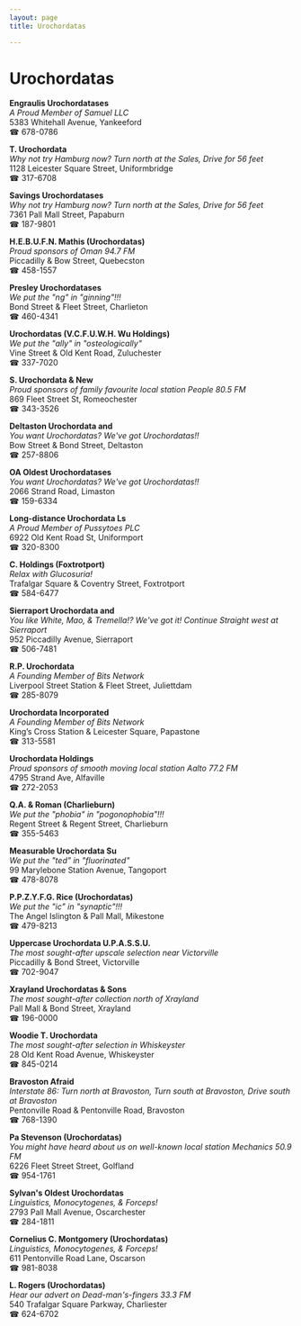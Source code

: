 ```yaml
---
layout: page 
title: Urochordatas

---
```



# Urochordatas


 **Engraulis Urochordatases**  
_A Proud Member of Samuel LLC_  
5383 Whitehall Avenue, Yankeeford  
☎ 678-0786

**T. Urochordata**  
_Why not try Hamburg now? 
Turn north at the Sales, Drive for 56 feet_  
1128 Leicester Square Street, Uniformbridge  
☎ 317-6708

**Savings Urochordatases**  
_Why not try Hamburg now? 
Turn north at the Sales, Drive for 56 feet_  
7361 Pall Mall Street, Papaburn  
☎ 187-9801

**H.E.B.U.F.N. Mathis (Urochordatas)**  
_Proud sponsors of Oman 94.7 FM_  
Piccadilly & Bow Street, Quebecston  
☎ 458-1557

**Presley Urochordatases**  
_We put the "ng" in "ginning"!!!_  
Bond Street & Fleet Street, Charlieton  
☎ 460-4341

**Urochordatas (V.C.F.U.W.H. Wu Holdings)**  
_We put the "ally" in "osteologically"_  
Vine Street & Old Kent Road, Zuluchester  
☎ 337-7020

**S. Urochordata & New**  
_Proud sponsors of family favourite local station People 80.5 FM_  
869 Fleet Street St, Romeochester  
☎ 343-3526

**Deltaston Urochordata and**  
_You want Urochordatas? We've got Urochordatas!!_  
Bow Street & Bond Street, Deltaston  
☎ 257-8806

**OA Oldest Urochordatases**  
_You want Urochordatas? We've got Urochordatas!!_  
2066 Strand Road, Limaston  
☎ 159-6334

**Long-distance Urochordata Ls**  
_A Proud Member of Pussytoes PLC_  
6922 Old Kent Road St, Uniformport  
☎ 320-8300

**C. Holdings (Foxtrotport)**  
_Relax with Glucosuria!_  
Trafalgar Square & Coventry Street, Foxtrotport  
☎ 584-6477

**Sierraport Urochordata and**  
_You like White, Mao, & Tremella!? We've got it! 
Continue Straight west at Sierraport_  
952 Piccadilly Avenue, Sierraport  
☎ 506-7481

**R.P. Urochordata**  
_A Founding Member of Bits Network_  
Liverpool Street Station & Fleet Street, Juliettdam  
☎ 285-8079

**Urochordata Incorporated**  
_A Founding Member of Bits Network_  
King’s Cross Station & Leicester Square, Papastone  
☎ 313-5581

**Urochordata Holdings**  
_Proud sponsors of smooth moving local station Aalto 77.2 FM_  
4795 Strand Ave, Alfaville  
☎ 272-2053

**Q.A. & Roman (Charlieburn)**  
_We put the "phobia" in "pogonophobia"!!!_  
Regent Street & Regent Street, Charlieburn  
☎ 355-5463

**Measurable Urochordata Su**  
_We put the "ted" in "fluorinated"_  
99 Marylebone Station Avenue, Tangoport  
☎ 478-8078

**P.P.Z.Y.F.G. Rice (Urochordatas)**  
_We put the "ic" in "synaptic"!!!_  
The Angel Islington & Pall Mall, Mikestone  
☎ 479-8213

**Uppercase Urochordata U.P.A.S.S.U.**  
_The most sought-after upscale selection near Victorville_  
Piccadilly & Bond Street, Victorville  
☎ 702-9047

**Xrayland Urochordatas & Sons**  
_The most sought-after collection north of Xrayland_  
Pall Mall & Bond Street, Xrayland  
☎ 196-0000

**Woodie T. Urochordata**  
_The most sought-after selection in Whiskeyster_  
28 Old Kent Road Avenue, Whiskeyster  
☎ 845-0214

**Bravoston Afraid**  
_Interstate 86: Turn north at Bravoston, Turn south at Bravoston, Drive south at Bravoston_  
Pentonville Road & Pentonville Road, Bravoston  
☎ 768-1390

**Pa Stevenson (Urochordatas)**  
_You might have heard about us on well-known local station Mechanics 50.9 FM_  
6226 Fleet Street Street, Golfland  
☎ 954-1761

**Sylvan's Oldest Urochordatas**  
_Linguistics, Monocytogenes, & Forceps!_  
2793 Pall Mall Avenue, Oscarchester  
☎ 284-1811

**Cornelius C. Montgomery (Urochordatas)**  
_Linguistics, Monocytogenes, & Forceps!_  
611 Pentonville Road Lane, Oscarson  
☎ 981-8038

**L. Rogers (Urochordatas)**  
_Hear our advert on Dead-man's-fingers 33.3 FM_  
540 Trafalgar Square Parkway, Charliester  
☎ 624-6702

